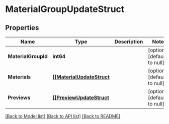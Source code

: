# MaterialGroupUpdateStruct

## Properties
Name | Type | Description | Notes
------------ | ------------- | ------------- | -------------
**MaterialGroupId** | **int64** |  | [optional] [default to null]
**Materials** | [**[]MaterialUpdateStruct**](material_update_struct.md) |  | [optional] [default to null]
**Previews** | [**[]PreviewUpdateStruct**](preview_update_struct.md) |  | [optional] [default to null]

[[Back to Model list]](../README.md#documentation-for-models) [[Back to API list]](../README.md#documentation-for-api-endpoints) [[Back to README]](../README.md)


